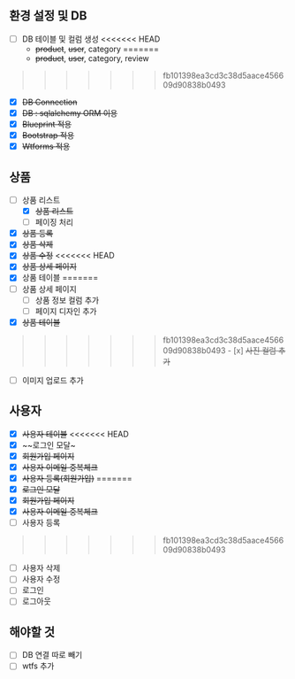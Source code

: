 ## 환경 설정 및 DB

- [ ]  DB 테이블 및 컬럼 생성
<<<<<<< HEAD
    - ~~product~~, ~~user~~, category
=======
    - ~~product~~, ~~user~~, category, review
>>>>>>> fb101398ea3cd3c38d5aace456609d90838b0493
- [x]  ~~DB Connection~~
- [x]  ~~DB : sqlalchemy ORM 이용~~
- [x]  ~~Blueprint 적용~~
- [x]  ~~Bootstrap 적용~~
- [x]  ~~Wtforms 적용~~

## 상품

- [ ]  상품 리스트
    - [x]  ~~상품 리스트~~
    - [ ]  페이징 처리
- [x]  ~~상품 등록~~
- [x]  ~~상품 삭제~~
- [x]  ~~상품 수정~~
<<<<<<< HEAD
- [x]  ~~상품 상세 페이지~~
- [x]  상품 테이블
=======
- [ ]  상품 상세 페이지
    - [ ] 상품 정보 컬럼 추가  
    - [ ] 페이지 디자인 추가
- [x]  ~~상품 테이블~~
>>>>>>> fb101398ea3cd3c38d5aace456609d90838b0493
    - [x]  ~~사진 컬럼 추가~~
- [ ]  이미지 업로드 추가

## 사용자

- [x] ~~사용자 테이블~~
<<<<<<< HEAD
- [x] ~~로그인 모달~
- [x] ~~회원가입 페이지~~
- [x] ~~사용자 이메일 중복체크~~
- [x] ~~사용자 등록(회원가입)~~
=======
- [x] ~~로그인 모달~~
- [x] ~~회원가입 페이지~~
- [x] ~~사용자 이메일 중복체크~~
- [ ]  사용자 등록
>>>>>>> fb101398ea3cd3c38d5aace456609d90838b0493
- [ ]  사용자 삭제
- [ ]  사용자 수정
- [ ]  로그인
- [ ]  로그아웃

## 해야할 것

- [ ] DB 연결 따로 빼기
- [ ] wtfs 추가
